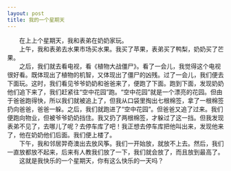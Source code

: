 ```yaml
---
layout: post
title: 我的一个星期天
---
```


  
　　在上上个星期天，我和表弟在奶奶家玩。  
　　上午，我和表弟去水果市场买水果。我买了苹果，表弟买了鸭梨，奶奶买了芒果。  
　　之后，我们就去看电视，看《植物大战僵尸》。看了一会儿，我觉得这个电视很好看。既体现出了植物的机智，又体现出了僵尸的凶残。过了一会儿，我们便去下面玩。这时，我们看见爷爷奶奶和爸爸来了，便跑了下面。跑到下面，发现奶奶他们追下来了，我们赶紧往“空中花园”跑。“空中花园”就是一个漂亮的花园。但由于爸爸跑得快，所以我们就被追上了，但我从口袋里掏出七根棉签，拿了一根棉签扔向爸爸，爸爸一躲。之后，我们就跑进了“空中花园”。但爸爸又追了过来。我们便跑向物业，但被爷爷奶奶挡住。我又扔了两根棉签，才躲过了这一挡。但我发现表弟不见了，去哪儿了呢？去停车库了吧！我正想去停车库把他叫出来，发现他来了，他在奶奶他们后面。我们便上楼了。  
　　下午，我和邻居羿奇澳出去放风筝。我们一开始放，就放不上去。然后，我们一直放都放不起来，后来有人教我们放了一下，我们就会放了，而且放到最高了。  
　　这就是我快乐的一个星期天，你有这么快乐的一天吗？  
